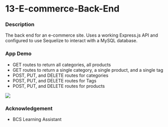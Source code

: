 # 13-E-commerce-Back-End
### Description
The back end for an e-commerce site. Uses a working Express.js API and configured to use Sequelize to interact with a MySQL database.

### App Demo

- GET routes to return all categories, all products
- GET routes to return a single category, a single product, and a single tag
- POST, PUT, and DELETE routes for categories
- POST, PUT, and DELETE routes for Tags
- POST, PUT, and DELETE routes for products

![](images/demo-6.gif)

### Acknowledgement 
- BCS Learning Assistant 


